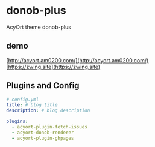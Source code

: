 # donob-plus

AcyOrt theme donob-plus

## demo

[http://acyort.am0200.com/](http://acyort.am0200.com/)
[https://zwing.site](https://zwing.site)

## Plugins and Config

```yml
# config.yml
title: # blog title
description: # blog description

plugins:
  - acyort-plugin-fetch-issues
  - acyort-donob-renderer
  - acyort-plugin-ghpages
```
